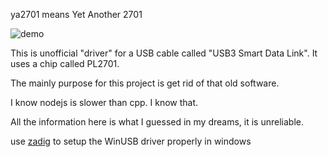 ya2701 means Yet Another 2701

![demo](https://img.shields.io/badge/status-demo-yellow)

This is unofficial "driver" for a USB cable called "USB3 Smart Data Link". It uses a chip called PL2701.

The mainly purpose for this project is get rid of that old software.

I know nodejs is slower than cpp. I know that.

All the information here is what I guessed in my dreams, it is unreliable.

use [zadig](https://zadig.akeo.ie/#google_vignette) to setup the WinUSB driver properly in windows